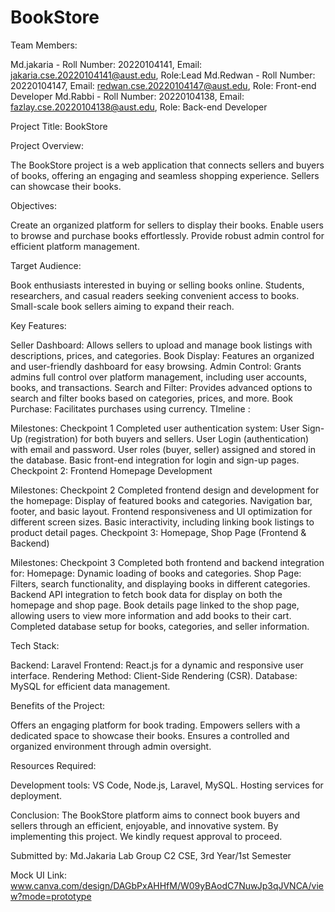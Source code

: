 # BookStore

Team Members:

Md.jakaria - Roll Number: 20220104141, Email: jakaria.cse.20220104141@aust.edu, Role:Lead
Md.Redwan - Roll Number: 20220104147, Email: redwan.cse.20220104147@aust.edu, Role: Front-end Developer
Md.Rabbi - Roll Number: 20220104138, Email: fazlay.cse.20220104138@aust.edu, Role: Back-end Developer


Project Title: BookStore 

Project Overview:

The BookStore project is a web application that connects sellers and buyers of books, offering an engaging and seamless shopping experience. Sellers can showcase their books.

Objectives:

Create an organized platform for sellers to display their books.
Enable users to browse and purchase books effortlessly.
Provide robust admin control for efficient platform management.

Target Audience:

Book enthusiasts interested in buying or selling books online.
Students, researchers, and casual readers seeking convenient access to books.
Small-scale book sellers aiming to expand their reach.

Key Features:

Seller Dashboard: Allows sellers to upload and manage book listings with descriptions, prices, and categories.
Book Display: Features an organized and user-friendly dashboard for easy browsing.
Admin Control: Grants admins full control over platform management, including user accounts, books, and transactions.
Search and Filter: Provides advanced options to search and filter books based on categories, prices, and more.
Book Purchase: Facilitates purchases using currency.
TImeline :

Milestones: Checkpoint 1
Completed user authentication system:
User Sign-Up (registration) for both buyers and sellers.
User Login (authentication) with email and password.
User roles (buyer, seller) assigned and stored in the database.
Basic front-end integration for login and sign-up pages.
Checkpoint 2: Frontend Homepage Development

Milestones: Checkpoint 2
Completed frontend design and development for the homepage:
Display of featured books and categories.
Navigation bar, footer, and basic layout.
Frontend responsiveness and UI optimization for different screen sizes.
Basic interactivity, including linking book listings to product detail pages.
Checkpoint 3: Homepage, Shop Page (Frontend & Backend)

Milestones: Checkpoint 3
Completed both frontend and backend integration for:
Homepage: Dynamic loading of books and categories.
Shop Page: Filters, search functionality, and displaying books in different categories.
Backend API integration to fetch book data for display on both the homepage and shop page.
Book details page linked to the shop page, allowing users to view more information and add books to their cart.
Completed database setup for books, categories, and seller information.

Tech Stack:

Backend: Laravel 
Frontend: React.js for a dynamic and responsive user interface.
Rendering Method: Client-Side Rendering (CSR).
Database: MySQL for efficient data management.

Benefits of the Project:

Offers an engaging platform for book trading.
Empowers sellers with a dedicated space to showcase their books.
Ensures a controlled and organized environment through admin oversight.

Resources Required:

Development tools: VS Code, Node.js, Laravel, MySQL.
Hosting services for deployment.

Conclusion:
The BookStore platform aims to connect book buyers and sellers through an efficient, enjoyable, and innovative system. By implementing this project. We kindly request approval to proceed.

Submitted by:
Md.Jakaria
Lab Group C2
CSE, 3rd Year/1st Semester

Mock UI Link: www.canva.com/design/DAGbPxAHHfM/W09yBAodC7NuwJp3qJVNCA/view?mode=prototype
